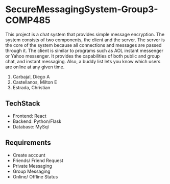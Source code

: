 # SecureMessagingSystem-Group3-COMP485


This project is a chat system that provides simple message encryption. The
system consists of two components, the client and the server. The server is the
core of the system because all connections and messages are passed through
it. The client is similar to programs such as AOL instant messenger or Yahoo
messenger. It provides the capabilities of both public and group chat, and instant
messaging. Also, a buddy list lets you know which users are online at any given
time.

1. Carbajal, Diego A
2. Castellanos, Milton E
3. Estrada, Christian


## TechStack
- Frontend: React
- Backend: Python/Flask
- Database: MySql

## Requirements
- Create account
- Friends/ Friend Request
- Private Messaging
- Group Messaging
- Online/ Offline Status 
